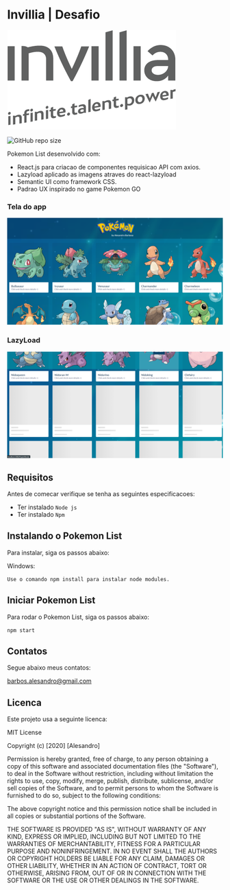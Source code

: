 # Invillia | Desafio
![Invillia](https://github.com/alesandrobarbosa/pokemon-list/blob/master/src/view/images/logo_invillia.png?raw=true)

![GitHub repo size](https://img.shields.io/github/languages/code-size/alesandrobarbosa/pokemon-list)

Pokemon List desenvolvido com:

<ul>
<li>React.js para criacao de componentes requisicao API com axios.</li>
<li>Lazyload aplicado as imagens atraves do react-lazyload</li>
<li>Semantic UI como framework CSS.</li>
<li>Padrao UX inspirado no game Pokemon GO</li>
</ul>

### Tela do app
![App](https://github.com/alesandrobarbosa/pokemon-list/blob/master/src/view/images/1print.png?raw=true)

### LazyLoad
![LazyLoad](https://github.com/alesandrobarbosa/pokemon-list/blob/master/src/view/images/2print.png?raw=true)

## Requisitos

Antes de comecar verifique se tenha as seguintes especificacoes:

* Ter instalado `Node js`
* Ter instalado `Npm`

## Instalando o Pokemon List

Para instalar, siga os passos abaixo:

Windows:
```
Use o comando npm install para instalar node modules.
```

## Iniciar Pokemon List

Para rodar o Pokemon List, siga os passos abaixo:

```
npm start
```


## Contatos

Segue abaixo meus contatos:

barbos.alesandro@gmail.com


## Licenca

Este projeto usa a seguinte licenca:

MIT License

Copyright (c) [2020] [Alesandro]

Permission is hereby granted, free of charge, to any person obtaining a copy
of this software and associated documentation files (the "Software"), to deal
in the Software without restriction, including without limitation the rights
to use, copy, modify, merge, publish, distribute, sublicense, and/or sell
copies of the Software, and to permit persons to whom the Software is
furnished to do so, subject to the following conditions:

The above copyright notice and this permission notice shall be included in all
copies or substantial portions of the Software.

THE SOFTWARE IS PROVIDED "AS IS", WITHOUT WARRANTY OF ANY KIND, EXPRESS OR
IMPLIED, INCLUDING BUT NOT LIMITED TO THE WARRANTIES OF MERCHANTABILITY,
FITNESS FOR A PARTICULAR PURPOSE AND NONINFRINGEMENT. IN NO EVENT SHALL THE
AUTHORS OR COPYRIGHT HOLDERS BE LIABLE FOR ANY CLAIM, DAMAGES OR OTHER
LIABILITY, WHETHER IN AN ACTION OF CONTRACT, TORT OR OTHERWISE, ARISING FROM,
OUT OF OR IN CONNECTION WITH THE SOFTWARE OR THE USE OR OTHER DEALINGS IN THE
SOFTWARE.
